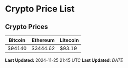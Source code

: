 # Crypto Price List

## Crypto Prices
| Bitcoin | Ethereum | Litecoin |
| ------- | -------- | -------- |
| $94140 | $3444.62 | $93.19 |
**Last Updated:** 2024-11-25 21:45 UTC
**Last Updated:** $DATE$
